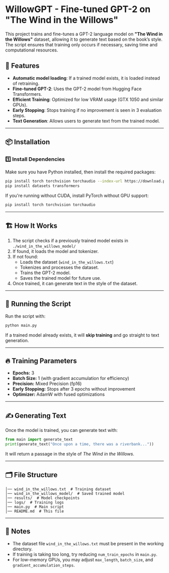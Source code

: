 # WillowGPT - Fine-tuned GPT-2 on "The Wind in the Willows"

This project trains and fine-tunes a GPT-2 language model on **"The Wind in the Willows"** dataset, allowing it to generate text based on the book’s style. The script ensures that training only occurs if necessary, saving time and computational resources.

## 🚀 Features
- **Automatic model loading**: If a trained model exists, it is loaded instead of retraining.
- **Fine-tuned GPT-2**: Uses the GPT-2 model from Hugging Face Transformers.
- **Efficient Training**: Optimized for low VRAM usage (GTX 1050 and similar GPUs).
- **Early Stopping**: Stops training if no improvement is seen in 3 evaluation steps.
- **Text Generation**: Allows users to generate text from the trained model.

---

## 📦 Installation

### 1️⃣ Install Dependencies
Make sure you have Python installed, then install the required packages:

```bash
pip install torch torchvision torchaudio --index-url https://download.pytorch.org/whl/cu121
pip install datasets transformers
```

If you're running without CUDA, install PyTorch without GPU support:

```bash
pip install torch torchvision torchaudio
```

---

## 🏗️ How It Works

1. The script checks if a previously trained model exists in `./wind_in_the_willows_model/`
2. If found, it loads the model and tokenizer.
3. If not found:
   - Loads the dataset (`wind_in_the_willows.txt`)
   - Tokenizes and processes the dataset.
   - Trains the GPT-2 model.
   - Saves the trained model for future use.
4. Once trained, it can generate text in the style of the dataset.

---

## 🏃 Running the Script

Run the script with:

```bash
python main.py
```

If a trained model already exists, it will **skip training** and go straight to text generation.

---

## 🔥 Training Parameters

- **Epochs:** 3
- **Batch Size:** 1 (with gradient accumulation for efficiency)
- **Precision:** Mixed Precision (fp16)
- **Early Stopping:** Stops after 3 epochs without improvement
- **Optimizer:** AdamW with fused optimizations

---

## ✍️ Generating Text

Once the model is trained, you can generate text with:

```python
from main import generate_text
print(generate_text("Once upon a time, there was a riverbank..."))
```

It will return a passage in the style of *The Wind in the Willows*.

---

## 🗂 File Structure
```
│── wind_in_the_willows.txt  # Training dataset
│── wind_in_the_willows_model/  # Saved trained model
│── results/  # Model checkpoints
│── logs/  # Training logs
│── main.py  # Main script
│── README.md  # This file
```

---

## 📌 Notes

- The dataset file `wind_in_the_willows.txt` must be present in the working directory.
- If training is taking too long, try reducing `num_train_epochs` in `main.py`.
- For low-memory GPUs, you may adjust `max_length`, `batch_size`, and `gradient_accumulation_steps`.

